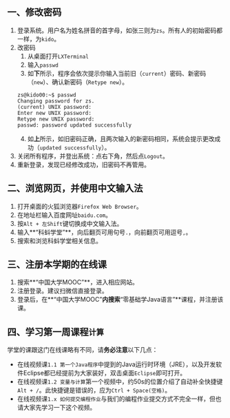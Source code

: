 ## 一、修改密码

1. 登录系统。用户名为姓名拼音的首字母，如张三则为`zs`。所有人的初始密码都一样，为`kido`。
2. 改密码
   1. 从桌面打开`LXTerminal`
   2. 输入`passwd`
   3. 如**下**所示，程序会依次提示你输入当前旧（`current`）密码、新密码（`new`）、确认新密码（`Retype new`）。
    ```
    zs@kido00:~$ passwd
    Changing password for zs.
    (current) UNIX password: 
    Enter new UNIX password: 
    Retype new UNIX password: 
    passwd: password updated successfully
    ```
    4. 如**上**所示，如旧密码正确，且两次输入的新密码相同，系统会提示更改成功（`updated successfully`）。
3. 关闭所有程序，并登出系统：点右下角，然后点`Logout`。
4. 重新登录，发现已经修改成功，旧密码不再管用。

## 二、浏览网页，并使用中文输入法

1. 打开桌面的火狐浏览器`Firefox Web Browser`。
2. 在地址栏输入百度网址`baidu.com`。
3. 按`Alt + 左Shift`键切换成中文输入法。
4. 输入**“科蚪学堂”**，向后翻页可用句号`.`，向前翻页可用逗号`,`。
5. 搜索和浏览科蚪学堂相关信息。

## 三、注册本学期的在线课

1. 搜索**“中国大学MOOC”**，进入相应网站。
2. 注册登录。建议扫微信直接登录。
3. 登录后，在**“中国大学MOOC”**内搜索**“零基础学Java语言”**课程，并注册该课。

## 四、学习第一周课程`计算`

学堂的课跟这门在线课略有不同，请**务必注意**以下几点：

- 在线视频课`1.1 第一个Java程序`中提到的Java运行时环境（JRE），以及开发软件Eclipse都已经提前为大家装好，双击桌面`Eclipse`即可打开。
- 在线视频课`1.2 变量与计算`第一个视频中，约50s的位置介绍了自动补全快捷键`Alt + /`。此快捷键是错误的，应为`Ctrl + Space(空格)`。
- 在线视频课`1.x 如何提交编程作业`与我们的编程作业提交方式不完全一样，但也请大家先学习一下这个视频。